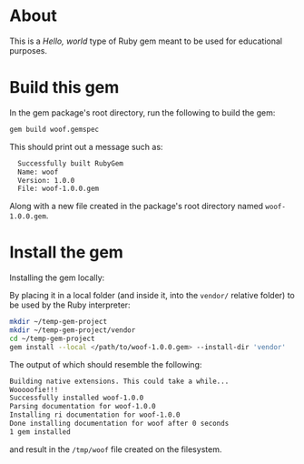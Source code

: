 # About

This is a *Hello, world* type of Ruby gem meant to be used for educational purposes.

# Build this gem

In the gem package's root directory, run the following to build the gem:

```sh
gem build woof.gemspec
```

This should print out a message such as:

```sh
  Successfully built RubyGem
  Name: woof
  Version: 1.0.0
  File: woof-1.0.0.gem
```

Along with a new file created in the package's root directory named `woof-1.0.0.gem`.

# Install the gem

Installing the gem locally:

By placing it in a local folder (and inside it, into the `vendor/` relative folder) to be used by the Ruby interpreter:

```sh
mkdir ~/temp-gem-project
mkdir ~/temp-gem-project/vendor
cd ~/temp-gem-project
gem install --local </path/to/woof-1.0.0.gem> --install-dir 'vendor'
```

The output of which should resemble the following:

```sh
Building native extensions. This could take a while...
Wooooofie!!!
Successfully installed woof-1.0.0
Parsing documentation for woof-1.0.0
Installing ri documentation for woof-1.0.0
Done installing documentation for woof after 0 seconds
1 gem installed
```

and result in the `/tmp/woof` file created on the filesystem.